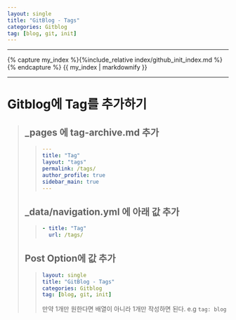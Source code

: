```yaml
---
layout: single
title: "GitBlog - Tags"
categories: Gitblog
tag: [blog, git, init]
---
```


---

{% capture my_index %}{%include_relative index/github_init_index.md %}{% endcapture %}
{{ my_index | markdownify }}

---

# Gitblog에 Tag를 추가하기

> ## \_pages 에 tag-archive.md 추가
>
> > ```yml
> > ---
> > title: "Tag"
> > layout: "tags"
> > permalink: /tags/
> > author_profile: true
> > sidebar_main: true
> > ---
> > ```
>
> ## \_data/navigation.yml 에 아래 값 추가
>
> > ```yml
> > - title: "Tag"
> >   url: /tags/
> > ```
>
> ## Post Option에 값 추가
>
> > ```yml
> > layout: single
> > title: "GitBlog - Tags"
> > categories: Gitblog
> > tag: [blog, git, init]
> > ```
> >
> > 만약 1개만 원한다면 배열이 아니라 1개만 작성하면 된다.
> > e.g `tag: blog`
